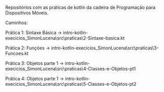 Repositórios com as práticas de kotlin da cadeira de Programação para Dispositivos Móveis.


Caminhos:

Prática 1: Sintaxe Básica  -> intro-kotlin-execicios_SimonLucena\src\praticas\2-Sintaxe-basica.kt

Prática 2: Funções         -> intro-kotlin-execicios_SimonLucena\src\praticas\3-Funcoes.kt

Prática 3: Objetos parte 1 -> intro-kotlin-execicios_SimonLucena\src\praticas\4-Classes-e-Objetos-pt1

Prática 4: Objetos parte 1 -> intro-kotlin-execicios_SimonLucena\src\praticas\5-Classes-e-Objetos-pt2
